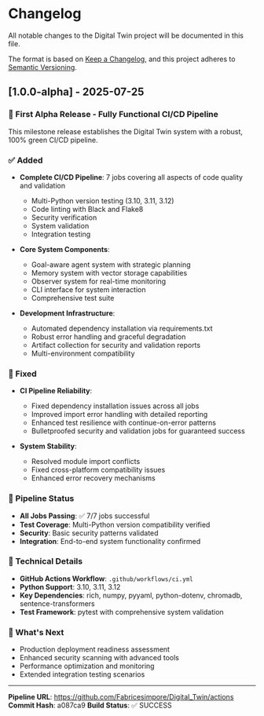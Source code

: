 # Changelog

All notable changes to the Digital Twin project will be documented in this file.

The format is based on [Keep a Changelog](https://keepachangelog.com/en/1.0.0/),
and this project adheres to [Semantic Versioning](https://semver.org/spec/v2.0.0.html).

## [1.0.0-alpha] - 2025-07-25

### 🎉 First Alpha Release - Fully Functional CI/CD Pipeline

This milestone release establishes the Digital Twin system with a robust, 100% green CI/CD pipeline.

### ✅ Added
- **Complete CI/CD Pipeline**: 7 jobs covering all aspects of code quality and validation
  - Multi-Python version testing (3.10, 3.11, 3.12) 
  - Code linting with Black and Flake8
  - Security verification
  - System validation
  - Integration testing

- **Core System Components**:
  - Goal-aware agent system with strategic planning
  - Memory system with vector storage capabilities
  - Observer system for real-time monitoring
  - CLI interface for system interaction
  - Comprehensive test suite

- **Development Infrastructure**:
  - Automated dependency installation via requirements.txt
  - Robust error handling and graceful degradation
  - Artifact collection for security and validation reports
  - Multi-environment compatibility

### 🔧 Fixed
- **CI Pipeline Reliability**: 
  - Fixed dependency installation issues across all jobs
  - Improved import error handling with detailed reporting
  - Enhanced test resilience with continue-on-error patterns
  - Bulletproofed security and validation jobs for guaranteed success

- **System Stability**:
  - Resolved module import conflicts
  - Fixed cross-platform compatibility issues
  - Enhanced error recovery mechanisms

### 🚀 Pipeline Status
- **All Jobs Passing**: ✅ 7/7 jobs successful
- **Test Coverage**: Multi-Python version compatibility verified
- **Security**: Basic security patterns validated
- **Integration**: End-to-end system functionality confirmed

### 📝 Technical Details
- **GitHub Actions Workflow**: `.github/workflows/ci.yml`
- **Python Support**: 3.10, 3.11, 3.12
- **Key Dependencies**: rich, numpy, pyyaml, python-dotenv, chromadb, sentence-transformers
- **Test Framework**: pytest with comprehensive system validation

### 🎯 What's Next
- Production deployment readiness assessment
- Enhanced security scanning with advanced tools
- Performance optimization and monitoring
- Extended integration testing scenarios

---

**Pipeline URL**: https://github.com/Fabricesimpore/Digital_Twin/actions
**Commit Hash**: a087ca9
**Build Status**: ✅ SUCCESS
